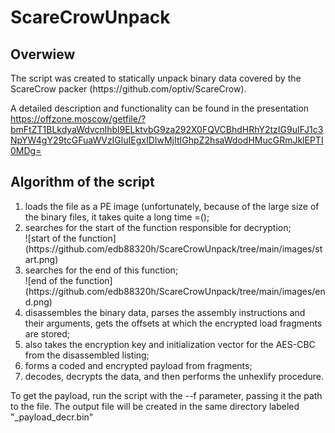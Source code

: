 # ScareCrowUnpack
<h2>Overwiew</h2>
The script was created to statically unpack binary data covered by the ScareCrow packer (https://github.com/optiv/ScareCrow). 

A detailed description and functionality can be found in the presentation https://offzone.moscow/getfile/?bmFtZT1BLkdyaWdvcnlhbl9ELktvbG9za292X0FQVCBhdHRhY2tzIG9uIFJ1c3NpYW4gY29tcGFuaWVzIGluIEgxIDIwMjItIGhpZ2hsaWdodHMucGRmJklEPTI0MDg=

<h2>Algorithm of the script</h2>
<ol>
<li>loads the file as a PE image (unfortunately, because of the large size of the binary files, it takes quite a long time =();</li>
<li>searches for the start of the function responsible for decryption;</li>
  ![start of the function](https://github.com/edb88320h/ScareCrowUnpack/tree/main/images/start.png)
<li>searches for the end of this function;</li>
  ![end of the function](https://github.com/edb88320h/ScareCrowUnpack/tree/main/images/end.png)
<li>disassembles the binary data, parses the assembly instructions and their arguments, gets the offsets at which the encrypted load fragments are stored;</li>
<li>also takes the encryption key and initialization vector for the AES-CBC from the disassembled listing;</li>
<li>forms a coded and encrypted payload from fragments;</li>
<li>decodes, decrypts the data, and then performs the unhexlify procedure.</li>
</ol>

To get the payload, run the script with the --f parameter, passing it the path to the file. The output file will be created in the same directory labeled "_payload_decr.bin"
